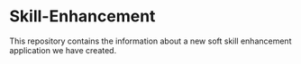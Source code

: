 # Skill-Enhancement
This repository contains the information about a new soft skill enhancement application we have created.
